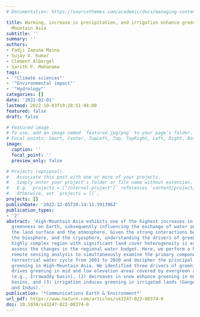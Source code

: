 ```yaml
---
# Documentation: https://sourcethemes.com/academic/docs/managing-content/

title: Warming, increase in precipitation, and irrigation enhance greening in High
  Mountain Asia
subtitle: ''
summary: ''
authors:
- Fadji Zaouna Maina
- Sujay V. Kumar
- Clement Albergel
- Sarith P. Mahanama
tags:
- '"Climate sciences"'
- '"Environmental impact"'
- '"Hydrology"'
categories: []
date: '2022-02-01'
lastmod: 2022-10-03T19:28:51-04:00
featured: false
draft: false

# Featured image
# To use, add an image named `featured.jpg/png` to your page's folder.
# Focal points: Smart, Center, TopLeft, Top, TopRight, Left, Right, BottomLeft, Bottom, BottomRight.
image:
  caption: ''
  focal_point: ''
  preview_only: false

# Projects (optional).
#   Associate this post with one or more of your projects.
#   Simply enter your project's folder or file name without extension.
#   E.g. `projects = ["internal-project"]` references `content/project/deep-learning/index.md`.
#   Otherwise, set `projects = []`.
projects: []
publishDate: '2022-12-05T20:14:11.591396Z'
publication_types:
- '2'
abstract: 'High-Mountain Asia exhibits one of the highest increases in vegetation
  greenness on Earth, subsequently influencing the exchange of water and energy between
  the land surface and the atmosphere. Given the strong interactions between the hydrosphere,
  the biosphere, and the cryosphere, understanding the drivers of greening in this
  highly complex region with significant land cover heterogeneity is essential to
  assess the changes in the regional water budget. Here, we perform a holistic multivariate
  remote sensing analysis to simultaneously examine the primary components of the
  terrestrial water cycle from 2003 to 2020 and decipher the principal drivers of
  greening in High-Mountain Asia. We identified three drivers of greening: (1) precipitation
  drives greening in mid and low elevation areas covered by evergreen and mixed forests
  (e.g., Irrawaddy basin), (2) decreases in snow enhance greening in most of the hydrologic
  basins, and (3) irrigation induces greening in irrigated lands (Ganges–Brahmaputra
  and Indus).'
publication: '*Communications Earth & Environment*'
url_pdf: https://www.nature.com/articles/s43247-022-00374-0
doi: 10.1038/s43247-022-00374-0
---
```

